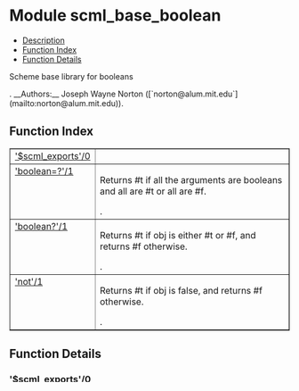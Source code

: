 

# Module scml_base_boolean #
* [Description](#description)
* [Function Index](#index)
* [Function Details](#functions)


<p>Scheme base library for booleans</p>.
__Authors:__ Joseph Wayne Norton ([`norton@alum.mit.edu`](mailto:norton@alum.mit.edu)).
<a name="index"></a>

## Function Index ##


<table width="100%" border="1" cellspacing="0" cellpadding="2" summary="function index"><tr><td valign="top"><a href="#%24scml_exports-0">'$scml_exports'/0</a></td><td></td></tr><tr><td valign="top"><a href="#boolean%3d%3f-1">'boolean=?'/1</a></td><td><p>Returns #t if all the arguments are booleans and all are #t or
all are #f.</p>.</td></tr><tr><td valign="top"><a href="#boolean%3f-1">'boolean?'/1</a></td><td><p>Returns #t if obj is either #t or #f, and returns #f
otherwise.</p>.</td></tr><tr><td valign="top"><a href="#not-1">'not'/1</a></td><td><p>Returns #t if obj is false, and returns #f otherwise.</p>.</td></tr></table>


<a name="functions"></a>

## Function Details ##

<a name="%24scml_exports-0"></a>

### '$scml_exports'/0 ###


<pre><code>
'$scml_exports'() -&gt; [{<a href="#type-scm_symbol">scm_symbol()</a>, <a href="#type-scmi_nip">scmi_nip()</a>}]
</code></pre>

<br></br>



<a name="boolean%3d%3f-1"></a>

### 'boolean=?'/1 ###


<pre><code>
'boolean=?'(Bs::[<a href="#type-scm_boolean">scm_boolean()</a>, ...]) -&gt; <a href="#type-scm_boolean">scm_boolean()</a>
</code></pre>

<br></br>


<p>Returns #t if all the arguments are booleans and all are #t or
all are #f.</p>

<a name="boolean%3f-1"></a>

### 'boolean?'/1 ###


<pre><code>
'boolean?'(X1::<a href="#type-scm_obj">scm_obj()</a>) -&gt; <a href="#type-scm_boolean">scm_boolean()</a>
</code></pre>

<br></br>


<p>Returns #t if obj is either #t or #f, and returns #f
otherwise.</p>

<a name="not-1"></a>

### 'not'/1 ###


<pre><code>
'not'(X1::<a href="#type-scm_obj">scm_obj()</a>) -&gt; <a href="#type-scm_boolean">scm_boolean()</a>
</code></pre>

<br></br>


<p>Returns #t if obj is false, and returns #f otherwise.</p>

